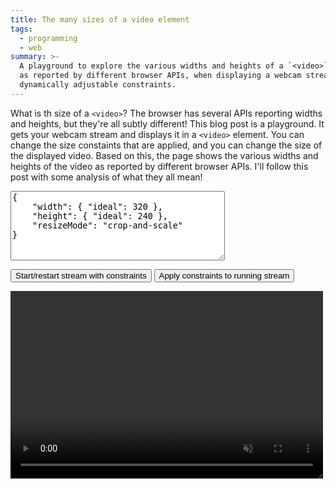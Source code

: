 ```yaml
---
title: The many sizes of a video element
tags:
  - programming
  - web
summary: >-
  A playground to explore the various widths and heights of a `<video>` element,
  as reported by different browser APIs, when displaying a webcam stream with
  dynamically adjustable constraints.
---
```


What is th size of a `<video>`?
The browser has several APIs reporting widths and heights,
but they're all subtly different!
This blog post is a playground.
It gets your webcam stream and displays it in a `<video>` element.
You can change the size constaints that are applied,
and you can change the size of the displayed video.
Based on this,
the page shows the various widths and heights of the video
as reported by different browser APIs.
I'll follow this post with some analysis of what they all mean!

<p>
  <textarea id="videoMediaTrackConstraints" cols="40" rows="7">{
    "width": { "ideal": 320 },
    "height": { "ideal": 240 },
    "resizeMode": "crop-and-scale"
}</textarea>
</p>
<button onclick="startOrRestartStream()">Start/restart stream with constraints</button>
<button onclick="applyConstraints()">Apply constraints to running stream</button>

<p>
    <div style="resize: both; overflow: hidden; width: 500px; height: 300px;">
      <video id="webcam_video" loop muted autoplay style="width: 100%; height: 100%; object-fit: contain; position: relative; z-index: -1; background-color: #eee;"></video>
    </div>
</p>

<pre id="video_info" style="background-color: #eee"></pre>

<script>
  const webcamVideoEl = document.getElementById("webcam_video");
  const videoInfoEl = document.getElementById("video_info");

  let stream = null;
  let latestFrameMetadata = null;
  let imageBitmap = null;

  setInterval(async function() {
    videoInfoEl.innerText = 
`videoTrack.getSettings().width = ${stream?.getVideoTracks()[0].getSettings().width}
videoTrack.getSettings().height = ${stream?.getVideoTracks()[0].getSettings().height}
videoTrack.getSettings().resizeMode = ${stream?.getVideoTracks()[0].getSettings().resizeMode}
requestVideoFrameCallback.metadata.width = ${latestFrameMetadata?.width}
requestVideoFrameCallback.metadata.height = ${latestFrameMetadata?.height}
imageBitmap.width = ${imageBitmap?.width}
imageBitmap.height = ${imageBitmap?.height}
webcamVideoEl.width = ${webcamVideoEl.width}
webcamVideoEl.height = ${webcamVideoEl.height}
webcamVideoEl.videoWidth = ${webcamVideoEl.videoWidth}
webcamVideoEl.videoHeight = ${webcamVideoEl.videoHeight}
webcamVideoEl.clientHeight = ${webcamVideoEl.clientHeight}
webcamVideoEl.clientWidth = ${webcamVideoEl.clientWidth}
webcamVideoEl.offsetHeight = ${webcamVideoEl.offsetHeight}
webcamVideoEl.offsetWidth = ${webcamVideoEl.offsetWidth}
webcamVideoEl.scrollHeight = ${webcamVideoEl.scrollHeight}
webcamVideoEl.scrollWidth = ${webcamVideoEl.scrollWidth}
`;
  }, 500);

  async function onFrame(now, metadata) {
    latestFrameMetadata = metadata;
    imageBitmap = await createImageBitmap(webcamVideoEl);
    webcamVideoEl.requestVideoFrameCallback(onFrame);
  }
  webcamVideoEl.requestVideoFrameCallback(onFrame);

  function startOrRestartStream() {

    if (stream) {
      for (const track of stream.getTracks()) {
        track.stop();
      }
    }

    navigator.mediaDevices.getUserMedia({ 
        video: JSON.parse(document.getElementById('videoMediaTrackConstraints').value) 
    }).then(newStream => {
      stream = newStream;

      webcamVideoEl.srcObject = newStream;
      webcamVideoEl.play();

    }).catch(error => {
      console.error(error);
    });
  }

  function applyConstraints() {
    stream?.getVideoTracks()[0].applyConstraints(JSON.parse(document.getElementById('videoMediaTrackConstraints').value))
      .then(x => console.log("Applied constraints"))
      .catch(err => { throw err; });
  }
</script>
